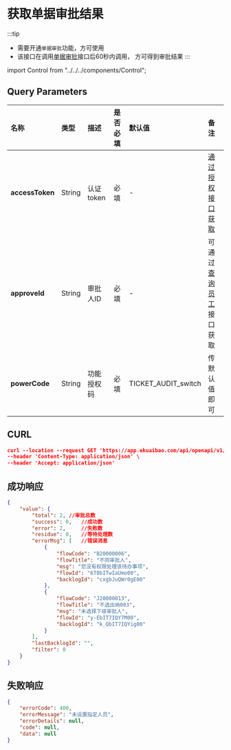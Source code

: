 # 获取单据审批结果

:::tip
- 需要开通`单据审批`功能，方可使用
- 该接口在调用[单据审批](/docs/open-api/flows/flow-approval)接口后60秒内调用， 方可得到审批结果
:::

import Control from "../../../components/Control";

<Control
method="GET"
url="/api/openapi/v1/backlog/data/result"
/>

## Query Parameters

| 名称 | 类型 | 描述 | 是否必填 | 默认值 | 备注 |
| :--- | :--- | :--- | :--- |:--- | :--- |
| **accessToken**    | String | 认证token | 必填 | - | [通过授权接口获取](/docs/open-api/getting-started/auth) |
| **approveId**   | String  | 审批人ID      | 必填 | - | 可通过[查询员工](/docs/open-api/corporation/get-staff-ids)接口获取 |
| **powerCode**   | String  | 功能授权码     | 必填 | TICKET_AUDIT_switch | 传默认值即可 |

## CURL
```json
curl --location --request GET 'https://app.ekuaibao.com/api/openapi/v1/backlog/data/result?accessToken=ID_3sTFcaTookM:djg8LshfUkfM00&approveId=djg8LshfUkfM00:ID_3kpneISgylw&powerCode=TICKET_AUDIT_switch' \
--header 'Content-Type: application/json' \
--header 'Accept: application/json'
```

## 成功响应
```json
{
    "value": {
        "total": 2, //审批总数
        "success": 0,   //成功数
        "error": 2,     //失败数
        "residue": 0,   //等待处理数
        "errorMsg": [   //错误消息
            {
                "flowCode": "B20000006",
                "flowTitle": "不同审批人",
                "msg": "您没有权限处理该待办事项",
                "flowId": "6T8bITwIaUmo00",
                "backlogId": "cxgbJuQWr0gE00"
            },
            {
                "flowCode": "J20000013",
                "flowTitle": "不选出纳003",
                "msg": "未选择下级审批人",
                "flowId": "y-EbIT7IQY7M00",
                "backlogId": "k_QbIT7IQYig00"
            }
        ],
        "lastBacklogId": "",
        "filter": 0
    }
}
```

## 失败响应
```json
{
    "errorCode": 400,
    "errorMessage": "未设置指定人员",
    "errorDetails": null,
    "code": null,
    "data": null
}
```
